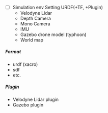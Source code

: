 - [ ] Simulation env Setting URDF(+TF, +Plugin)
    - Velodyne Lidar 
    - Depth Camera
    - Mono Camera
    - IMU
    - Gazebo drone model (typhoon)
    - World map   

##### Format
- urdf (xacro)
- sdf
- etc.

##### Plugin
- Velodyne Lidar plugin
- Gazebo plugin
